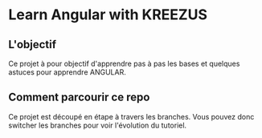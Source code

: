 # Learn Angular with KREEZUS

## L'objectif

Ce projet à pour objectif d'apprendre pas à pas les bases et quelques astuces pour apprendre ANGULAR.

## Comment parcourir ce repo

Ce projet est découpé en étape à travers les branches. Vous pouvez donc switcher les branches pour voir l'évolution du tutoriel.
